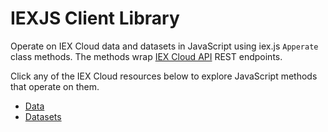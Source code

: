 # IEXJS Client Library

Operate on IEX Cloud data and datasets in JavaScript using iex.js `Apperate` class methods. The methods wrap [IEX Cloud API](https://iexcloud.io/docs) REST endpoints. 

Click any of the IEX Cloud resources below to explore JavaScript methods that operate on them.

- [Data](./iexjs-client-library/data.md)
- [Datasets](./iexjs-client-library/datasets.md)